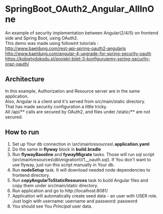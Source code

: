# SpringBoot_OAuth2_Angular_AllInOne

An example of security implementation between Angular(2/4/5) on frontend side and Spring Boot, using OAuth2.   
This demo was made using followint tutorials :   
http://www.baeldung.com/rest-api-spring-oauth2-angularjs    
http://www.baeldung.com/angular-4-upgrade-for-spring-security-oauth   
https://kobietydokodu.pl/projekt-bilet-3-konfigurujemy-spring-security-oraz-oauth/    

## Architecture  
In this example, Authorization and Resource server are in the same application.    
Also, Angular is a client and it's served from src/main/static directory.    
That has made security configuration a little tricky.    
All /api/** calls are secured by OAuth2, and files under /static/** are not secured.

## How to run
1.  Set up Your db connection in \src\main\resources\ **application.yaml**    
2.  Do the same in **flyway** block in **build.bradle**    
3.  Run **flywayBaseline** and **fywayMigrate** tasks. Those will run sql script (src\main\resources\db\migration\V1__oauth.sql). 
If You don't want to use flyway, just run this script manually in Your db.    
4.  Run **nodeSetup** task. It will download needed node dependencies to frontend directory.    
5.  Run **copyAngularToStaticResources** task to build Angular files and copy them under src/main/static directory.    
6.  Run application and go to http://localhost:8081/    
7.  Application will automatically create seed data - an user with USER role. Just login with username: username and password: password
8. You should see You *Principal* user data.
